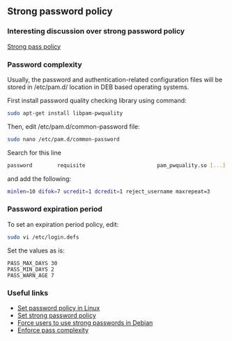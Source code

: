 ## Strong password policy
### Interesting discussion over strong password policy
[Strong pass policy](https://security.stackexchange.com/questions/139702/does-preventing-consecutive-characters-in-a-password-actually-increase-security)

### Password complexity
Usually, the password and authentication-related configuration files will be stored in /etc/pam.d/ location in DEB based operating systems.

First install password quality checking library using command:
```bash
sudo apt-get install libpam-pwquality
```

Then, edit /etc/pam.d/common-password file:
```bash
sudo nano /etc/pam.d/common-password
```

Search for this line
```bash
password        requisite                       pam_pwquality.so [...]
```
and add the following:
```bash
minlen=10 difok=7 ucredit=1 dcredit=1 reject_username maxrepeat=3
```

### Password expiration period

To set an expiration period policy, edit:
```bash
sudo vi /etc/login.defs
```

Set the values as is:
```
PASS_MAX_DAYS 30
PASS_MIN_DAYS 2
PASS_WARN_AGE 7
```

### Useful links
- [Set password policy in Linux](https://ostechnix.com/how-to-set-password-policies-in-linux/)
- [Set strong password policy](https://computingforgeeks.com/enforce-strong-user-password-policy-ubuntu-debian/)
- [Force users to use strong passwords in Debian](https://ostechnix.com/force-users-use-strong-passwords-debian-ubuntu/)
- [Enforce pass complexity](https://www.networkworld.com/article/2726217/how-to-enforce-password-complexity-on-linux.html)

